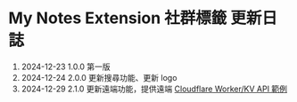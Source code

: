 # **My Notes Extension 社群標籤 更新日誌**

1. 2024-12-23 1.0.0 第一版
2. 2024-12-24 2.0.0 更新搜尋功能、更新 logo
3. 2024-12-29 2.1.0 更新遠端功能，提供遠端 [Cloudflare Worker/KV API 範例](https://github.com/lazyjerry/My-Notes-Extension-Remote/tree/master)